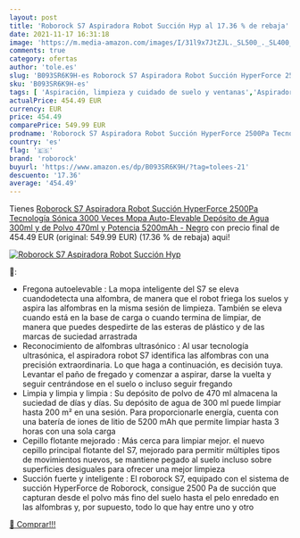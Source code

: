 ```yaml
---
layout: post
title: 'Roborock S7 Aspiradora Robot Succión Hyp al 17.36 % de rebaja'
date: 2021-11-17 16:31:18
image: 'https://m.media-amazon.com/images/I/31l9x7JtZJL._SL500_._SL400_.jpg'
comments: true
category: ofertas
author: 'tole.es'
slug: 'B093SR6K9H-es Roborock S7 Aspiradora Robot Succión HyperForce 2500Pa...'
sku: 'B093SR6K9H-es'
tags: [ 'Aspiración, limpieza y cuidado de suelo y ventanas','Aspiradoras','Hogar y cocina','Robots aspiradores','roborock', ]
actualPrice: 454.49 EUR
currency: EUR
price: 454.49
comparePrice: 549.99 EUR
prodname: 'Roborock S7 Aspiradora Robot Succión HyperForce 2500Pa Tecnología Sónica 3000 Veces Mopa Auto-Elevable Depósito de Agua 300ml y de Polvo 470ml y Potencia 5200mAh - Negro'
country: 'es'
flag: '🇪🇸'
brand: 'roborock'
buyurl: 'https://www.amazon.es/dp/B093SR6K9H/?tag=tolees-21'
descuento: '17.36'
average: '454.49'
---
```


Tienes [Roborock S7 Aspiradora Robot Succión HyperForce 2500Pa Tecnología Sónica 3000 Veces Mopa Auto-Elevable Depósito de Agua 300ml y de Polvo 470ml y Potencia 5200mAh - Negro](https://www.amazon.es/dp/B093SR6K9H/?tag=tolees-21) con precio final de  454.49 EUR (original: 549.99 EUR) (17.36 %  de rebaja) aqui!

[![Roborock S7 Aspiradora Robot Succión Hyp](https://m.media-amazon.com/images/I/31l9x7JtZJL._SL500_._SL400_.jpg)](https://www.amazon.es/dp/B093SR6K9H/?tag=tolees-21)

🔎:

- Fregona autoelevable : La mopa inteligente del S7 se eleva cuandodetecta una alfombra, de manera que el robot friega los suelos y aspira las alfombras en la misma sesión de limpieza. También se eleva cuando está en la base de carga o cuando termina de limpiar, de manera que puedes despedirte de las esteras de plástico y de las marcas de suciedad arrastrada
- Reconocimiento de alfombras ultrasónico : Al usar tecnología ultrasónica, el aspiradora robot S7 identifica las alfombras con una precisión extraordinaria. Lo que haga a continuación, es decisión tuya. Levantar el paño de fregado y comenzar a aspirar, darse la vuelta y seguir centrándose en el suelo o incluso seguir fregando
- Limpia y limpia y limpia : Su depósito de polvo de 470 ml almacena la suciedad de días y días. Su depósito de agua de 300 ml puede limpiar hasta 200 m² en una sesión. Para proporcionarle energía, cuenta con una batería de iones de litio de 5200 mAh que permite limpiar hasta 3 horas con una sola carga
- Cepillo flotante mejorado : Más cerca para limpiar mejor. el nuevo cepillo principal flotante del S7, mejorado para permitir múltiples tipos de movimientos nuevos, se mantiene pegado al suelo incluso sobre superficies desiguales para ofrecer una mejor limpieza
- Succión fuerte y inteligente : El roborock S7, equipado con el sistema de succión HyperForce de Roborock, consigue 2500 Pa de succión que capturan desde el polvo más fino del suelo hasta el pelo enredado en las alfombras y, por supuesto, todo lo que hay entre uno y otro

[🛒 Comprar!!!](https://www.amazon.es/dp/B093SR6K9H/?tag=tolees-21)
